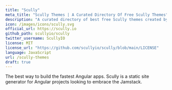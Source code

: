 ```yaml
---
title: "Scully"
meta_title: "Scully Themes | A Curated Directory Of Free Scully Themes"
description: "A curated directory of best free Scully themes created by independent web designers & developers that are open source, MIT licensed & available for free to download."
icon: /images/icons/scully.svg
official_url: https://scully.io
github_path: scullyio/scully
twitter_username: ScullyIO
license: MIT
license_url: "https://github.com/scullyio/scully/blob/main/LICENSE"
language: JavaScript
url: /scully-themes
draft: true
---
```

The best way to build the fastest Angular apps. Scully is a static site generator for Angular projects looking to embrace the Jamstack.

